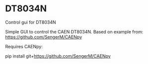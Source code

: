 # DT8034N
Control gui for DT8034N

Simple GUI to control the CAEN DT8034N.  Based on example from: https://github.com/SengerM/CAENpy

Requires CAENpy:

pip install git+https://github.com/SengerM/CAENpy
